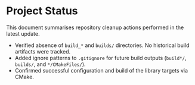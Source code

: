 # Project Status

This document summarises repository cleanup actions performed in the latest update.

* Verified absence of `build_*` and `builds/` directories. No historical build artifacts were tracked.
* Added ignore patterns to `.gitignore` for future build outputs (`build*/`, `builds/`, and `*/CMakeFiles/`).
* Confirmed successful configuration and build of the library targets via CMake.

